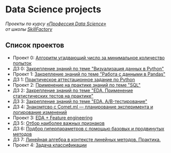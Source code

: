 # Data Science projects

*Проекты по курсу [«Профессия Data Science»](https://lms.skillfactory.ru/courses/course-v1:Skillfactory+DST-PRO+15APR2020/about)\
от школы [SkillFactory](https://skillfactory.ru)*

## Список проектов

- Проект 0: [Алгоритм угадвающий число за минимальное количество попыток](https://github.com/evpozdniakov/ds_projects/tree/master/project0)
- ДЗ 0: [Закрепление знаний по теме "Визуализация данных в Python"](https://github.com/evpozdniakov/ds_projects/tree/master/hw0)
- Проект 1: [Закрепление знаний по теме "Работа с данными в Pandas"](https://github.com/evpozdniakov/ds_projects/tree/master/project1)
- ДЗ 1: [Практическое аттестационное задание по Python](https://github.com/evpozdniakov/ds_projects/blob/master/hw1)
- Проект 2: [Применение на практике знаний по теме "SQL"](https://github.com/evpozdniakov/ds_projects/blob/master/project2)
- ДЗ 2: [Закрепление знаний по теме "EDA. Применение статистических тестов на практике"](https://github.com/evpozdniakov/ds_projects/tree/master/hw2)
- ДЗ 3: [Закрепление знаний по теме "EDA. A/B-тестирование"](https://github.com/evpozdniakov/ds_projects/tree/master/hw3)
- ДЗ 4: [Знакомтсво с Comet.ml — планирование эксперимента и логирование изменений](https://github.com/evpozdniakov/ds_projects/tree/master/hw4)
- Проект 3: [EDA + Feature engineering](https://github.com/evpozdniakov/ds_projects/tree/master/project3)
- ДЗ 5: [Отбор наиболее важных признаков](https://github.com/evpozdniakov/ds_projects/tree/master/hw5)
- ДЗ 6: [Подбор гиперпараметров с помощью базовых и продвинутых методов](https://github.com/evpozdniakov/ds_projects/tree/master/hw6)
- ДЗ 7: [Линейная алгебра в контексте линейных методов. Практика.](https://github.com/evpozdniakov/ds_projects/blob/master/hw7/math-ML-2-practice.ipynb)
- Проект 4: [Задача классификации](https://github.com/evpozdniakov/ds_projects/tree/master/project4)